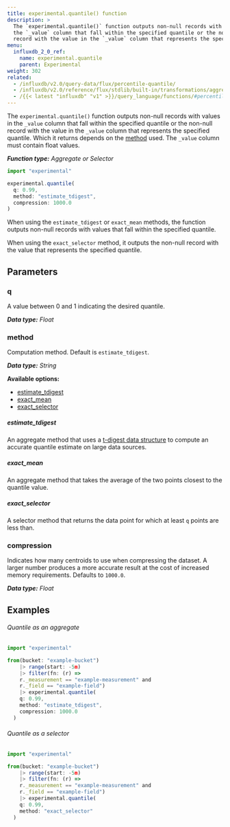```yaml
---
title: experimental.quantile() function
description: >
  The `experimental.quantile()` function outputs non-null records with values in
  the `_value` column that fall within the specified quantile or the non-null
  record with the value in the `_value` column that represents the specified quantile.
menu:
  influxdb_2_0_ref:
    name: experimental.quantile
    parent: Experimental
weight: 302
related:
  - /influxdb/v2.0/query-data/flux/percentile-quantile/
  - /influxdb/v2.0/reference/flux/stdlib/built-in/transformations/aggregates/quantile/
  - /{{< latest "influxdb" "v1" >}}/query_language/functions/#percentile, InfluxQL – PERCENTILE()
---
```


The `experimental.quantile()` function outputs non-null records with values in
the `_value` column that fall within the specified quantile or the non-null
record with the value in the `_value` column that represents the specified quantile.
Which it returns depends on the [method](#method) used.
The `_value` column must contain float values.

_**Function type:** Aggregate or Selector_  

```js
import "experimental"

experimental.quantile(
  q: 0.99,
  method: "estimate_tdigest",
  compression: 1000.0
)
```

When using the `estimate_tdigest` or `exact_mean` methods, the function outputs
non-null records with values that fall within the specified quantile.

When using the `exact_selector` method, it outputs the non-null record with the
value that represents the specified quantile.

## Parameters

### q
A value between 0 and 1 indicating the desired quantile.

_**Data type:** Float_

### method
Computation method.
Default is `estimate_tdigest`.

_**Data type:** String_

**Available options:**

- [estimate_tdigest](#estimate_tdigest)
- [exact_mean](#exact_mean)
- [exact_selector](#exact_selector)

##### estimate_tdigest
An aggregate method that uses a [t-digest data structure](https://github.com/tdunning/t-digest)
to compute an accurate quantile estimate on large data sources.

##### exact_mean
An aggregate method that takes the average of the two points closest to the quantile value.

##### exact_selector
A selector method that returns the data point for which at least `q` points are less than.

### compression
Indicates how many centroids to use when compressing the dataset.
A larger number produces a more accurate result at the cost of increased memory requirements.
Defaults to `1000.0`.

_**Data type:** Float_

## Examples

###### Quantile as an aggregate
```js
import "experimental"

from(bucket: "example-bucket")
	|> range(start: -5m)
	|> filter(fn: (r) =>
    r._measurement == "example-measurement" and
    r._field == "example-field")
	|> experimental.quantile(
    q: 0.99,
    method: "estimate_tdigest",
    compression: 1000.0
  )
```

###### Quantile as a selector
```js
import "experimental"

from(bucket: "example-bucket")
	|> range(start: -5m)
	|> filter(fn: (r) =>
    r._measurement == "example-measurement" and
    r._field == "example-field")
	|> experimental.quantile(
    q: 0.99,
    method: "exact_selector"
  )
```
